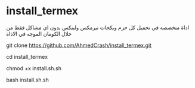 # install_termex
اداة متخصصة في تحميل كل حزم وبكجات تيرمكس ولينكس بدون اي مشاكل فقط من خلال الكومان الموجه في الاداة

 git clone https://github.com/AhmedCrash/install_termex.git

 
 cd install_termex

 
 chmod +x install.sh.sh

 
 bash install.sh.sh
